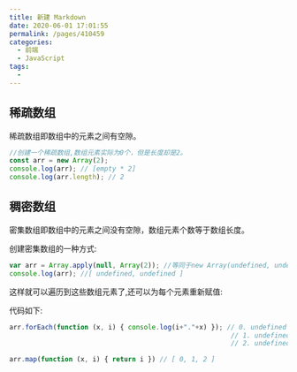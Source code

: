 ```yaml
---
title: 新建 Markdown
date: 2020-06-01 17:01:55
permalink: /pages/410459
categories: 
  - 前端
  - JavaScript
tags: 
  - 
---
```


## 稀疏数组

稀疏数组即数组中的元素之间有空隙。

```javascript
//创建一个稀疏数组,数组元素实际为0个，但是长度却是2。
const arr = new Array(2);
console.log(arr); // [empty * 2]
console.log(arr.length); // 2
```

## 稠密数组

密集数组即数组中的元素之间没有空隙，数组元素个数等于数组长度。

创建密集数组的一种方式:

```javascript
var arr = Array.apply(null, Array(2)); //等同于new Array(undefined, undefined)
console.log(arr); //[ undefined, undefined ]
```

这样就可以遍历到这些数组元素了,还可以为每个元素重新赋值:

代码如下:

```javascript
arr.forEach(function (x, i) { console.log(i+"."+x) }); // 0. undefined
													    // 1. undefined
													    // 2. undefined

arr.map(function (x, i) { return i }) // [ 0, 1, 2 ]
```



